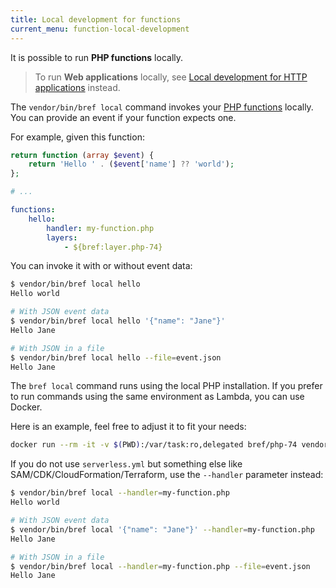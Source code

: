 ```yaml
---
title: Local development for functions
current_menu: function-local-development
---
```


It is possible to run **PHP functions** locally.

> To run **Web applications** locally, see [Local development for HTTP applications](/docs/web-hosting/local-development.md) instead.

The `vendor/bin/bref local` command invokes your [PHP functions](/docs/runtimes/function.md) locally. You can provide an event if your function expects one.

For example, given this function:

```php
return function (array $event) {
    return 'Hello ' . ($event['name'] ?? 'world');
};
```

```yaml
# ...

functions:
    hello:
        handler: my-function.php
        layers:
            - ${bref:layer.php-74}
```

You can invoke it with or without event data:

```bash
$ vendor/bin/bref local hello
Hello world

# With JSON event data
$ vendor/bin/bref local hello '{"name": "Jane"}'
Hello Jane

# With JSON in a file
$ vendor/bin/bref local hello --file=event.json
Hello Jane
```

The `bref local` command runs using the local PHP installation. If you prefer to run commands using the same environment as Lambda, you can use Docker.

Here is an example, feel free to adjust it to fit your needs:

```bash
docker run --rm -it -v $(PWD):/var/task:ro,delegated bref/php-74 vendor/bin/bref local hello
```

If you do not use `serverless.yml` but something else like SAM/CDK/CloudFormation/Terraform, use the `--handler` parameter instead:

```bash
$ vendor/bin/bref local --handler=my-function.php
Hello world

# With JSON event data
$ vendor/bin/bref local '{"name": "Jane"}' --handler=my-function.php
Hello Jane

# With JSON in a file
$ vendor/bin/bref local --handler=my-function.php --file=event.json
Hello Jane
```
